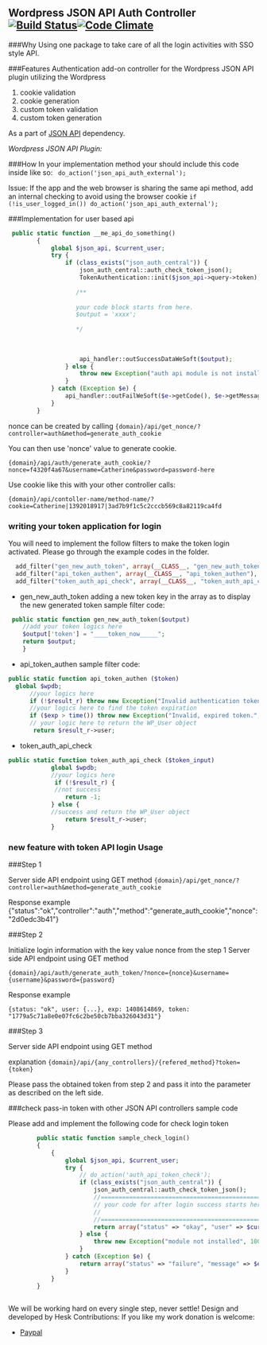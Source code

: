 ## Wordpress JSON API Auth Controller [![Build Status](https://travis-ci.org/jjhesk/json-api-auth-Wordpress.svg)](https://travis-ci.org/jjhesk/json-api-auth-Wordpress)[![Code Climate](https://codeclimate.com/github/jjhesk/json-api-auth-Wordpress/badges/gpa.svg)](https://codeclimate.com/github/jjhesk/json-api-auth-Wordpress)
###Why
Using one package to take care of all the login activities with SSO style API.

###Features
Authentication add-on controller for the Wordpress JSON API plugin utilizing the Wordpress 
1. cookie validation
2. cookie generation
3. custom token validation
4. custom token generation

As a part of [JSON API](https://github.com/dphiffer/wp-json-api) dependency.

*Wordpress JSON API Plugin:*

###How
In your implementation method your should include this code inside like so:
` do_action('json_api_auth_external');`

Issue:
If the app and the web browser is sharing the same api method, add an internal checking to avoid using the browser cookie
`if (!is_user_logged_in()) do_action('json_api_auth_external');`


###Implementation for user based api
```php
 public static function __me_api_do_something()
        {
            global $json_api, $current_user;
            try {
                if (class_exists("json_auth_central")) {
                    json_auth_central::auth_check_token_json();
                    TokenAuthentication::init($json_api->query->token);
                    
                   /**
                   
                   your code block starts from here.
                   $output = 'xxxx';
                   
                   */
                    
                    
                    
                    api_handler::outSuccessDataWeSoft($output);
                } else {
                    throw new Exception("auth api module is not installed", 1007);
                }
            } catch (Exception $e) {
                api_handler::outFailWeSoft($e->getCode(), $e->getMessage());
            }
        }
```

nonce can be created by calling 
`{domain}/api/get_nonce/?controller=auth&method=generate_auth_cookie`

You can then use 'nonce' value to generate cookie.

`{domain}/api/auth/generate_auth_cookie/?nonce=f4320f4a67&username=Catherine&password=password-here`

Use cookie like this with your other controller calls:

`{domain}/api/contoller-name/method-name/?cookie=Catherine|1392018917|3ad7b9f1c5c2cccb569c8a82119ca4fd`

### writing your token application for login

You will need to implement the follow filters to make the token login activated. Please go through the example codes in the folder.
```php
  add_filter("gen_new_auth_token", array(__CLASS__, "gen_new_auth_token"), 10, 1);
  add_filter("api_token_authen", array(__CLASS__, "api_token_authen"), 10, 1);
  add_filter("token_auth_api_check", array(__CLASS__, "token_auth_api_check"), 10, 1);

```
* gen_new_auth_token
adding a new token key in the array as to display the new generated token
sample filter code:
```php
 public static function gen_new_auth_token($output)
    //add your token logics here 
    $output['token'] = "____token_now_____";
    return $output;
    }
```
* api_token_authen
sample filter code:
```php
public static function api_token_authen ($token)
  global $wpdb;
      //your logics here
      if (!$result_r) throw new Exception("Invalid authentication token. Use the `generate_auth_cookie` Auth API method.", 1001);
      //your logics here to find the token expiration
      if ($exp > time()) throw new Exception("Invalid, expired token.", 1002);
      // your logic here to return the WP_User object
       return $result_r->user;
```
* token_auth_api_check

```php
public static function token_auth_api_check ($token_input)
            global $wpdb;
            //your logics here
             if (!$result_r) {
             //not success
                return -1;
            } else {
            //success and return the WP_User object
                return $result_r->user;
            }
```

### new feature with token API login Usage

###Step 1

Server side API endpoint using GET method
`{domain}/api/get_nonce/?controller=auth&method=generate_auth_cookie`

Response example
{"status":"ok","controller":"auth","method":"generate_auth_cookie","nonce":"2d0edc3b41"}

###Step 2

Initialize login information with the key value nonce from the step 1
Server side API endpoint using GET method

`{domain}/api/auth/generate_auth_token/?nonce={nonce}&username={username}&password={password}`

Response example

```
{status: "ok", user: {...}, exp: 1408614869, token: "1779a5c71a8e0e07fc6c2be50cb7bba326043d31"}
```

###Step 3

Server side API endpoint using GET method

explanation
`{domain}/api/{any_controllers}/{refered_method}?token={token}`

Please pass the obtained token from step 2 and pass it into the parameter as described on the left side.

###check pass-in token with other JSON API controllers sample code

Please add and implement the following code for check login token

```php
        public static function sample_check_login()
        {
            {
                global $json_api, $current_user;
                try {
                    // do_action('auth_api_token_check');
                    if (class_exists("json_auth_central")) {
                        json_auth_central::auth_check_token_json();
                        //============================================================
                        // your code for after login success starts here
                        //
                        //==============================================================
                        return array("status" => "okay", "user" => $current_user, "result" => "");
                    } else {
                        throw new Exception("module not installed", 1007);
                    }
                } catch (Exception $e) {
                    return array("status" => "failure", "message" => $e->getMessage(), "code" => $e->getCode());
                }
            }
        }
        
```


We will be working hard on every single step, never settle!
Design and developed by Hesk
Contributions: 
If you like my work donation is welcome:
 - [Paypal](https://www.paypal.com/cgi-bin/webscr?cmd=_xclick&business=ooxfordck@gmail.com&currency_code=&amount=&return=&item_name=Donation+cate+order)
